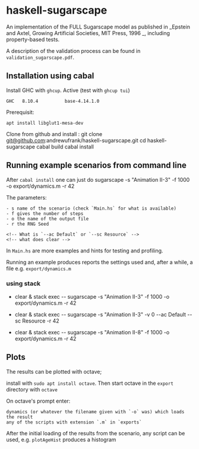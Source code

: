 # haskell-sugarscape
An implementation of the FULL Sugarscape model as published in _Epstein and Axtel, Growing Artificial Societies, MIT Press, 1996 _, including property-based tests.

A description of the validation process can be found in `validation_sugarscape.pdf`.

## Installation using cabal
Install GHC with `ghcup`. Active (test with `ghcup tui`)

    GHC   8.10.4          base-4.14.1.0 

Prerequisit: 

    apt install libglut1-mesa-dev 

Clone from github and install : 
    git clone git@github.com:andrewufrank/haskell-sugarscape.git
    cd haskell-sugarscape
    cabal build 
    cabal install 

## Running example scenarios from command line

After `cabal install` one can just do 
    sugarscape -s "Animation II-3" -f 1000 -o export/dynamics.m -r 42

The parameters:

    - s name of the scenario (check `Main.hs` for what is available)
    - f gives the number of steps 
    - o the name of the output file 
    - r the RNG Seed

    <!-- What is `--ac Default` or `--sc Resource` -->
    <!-- what does clear -->

In `Main.hs` are more examples and hints for testing and profiling. 

Running an example produces reports the settings used and, after a while,  a file e.g. `export/dynamics.m` 
 
### using stack
- clear & stack exec -- sugarscape -s "Animation II-3" -f 1000 -o export/dynamics.m -r 42

- clear & stack exec -- sugarscape -s "Animation II-3" -v 0 --ac Default --sc Resource -r 42

- clear & stack exec -- sugarscape -s "Animation II-8" -f 1000 -o export/dynamics.m -r 42

## Plots 
The results can be plotted with octave; 
<!-- (perhaps also with mathlab?);  -->
install with `sudo apt install octave`. Then start octave in the `export` directory with `octave` 

On octave's prompt enter:

    dynamics (or whatever the filename given with `-o` was) which loads the result  
    any of the scripts with extension `.m` in `exports`  
    
After the initial loading of the results from the scenario, any script can be used, e.g.   `plotAgeHist` produces a histogram 
